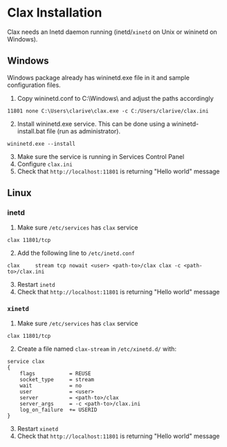 # Clax Installation

Clax needs an Inetd daemon running (inetd/`xinetd` on Unix or wininetd on Windows).

## Windows

Windows package already has wininetd.exe file in it and sample configuration files.

1. Copy wininetd.conf to C:\Windows\ and adjust the paths accordingly

```
11801 none C:\Users\clarive\clax.exe -c C:/Users/clarive/clax.ini
```

2. Install wininetd.exe service. This can be done using a wininetd-install.bat file (run as administrator).

```
wininetd.exe --install
```

3. Make sure the service is running in Services Control Panel
4. Configure `clax.ini`
5. Check that `http://localhost:11801` is returning "Hello world" message

## Linux

### inetd

1. Make sure `/etc/services` has `clax` service

```
clax 11801/tcp
```

2. Add the following line to `/etc/inetd.conf`

```
clax     stream tcp nowait <user> <path-to>/clax clax -c <path-to>/clax.ini
```

3. Restart `inetd`
4. Check that `http://localhost:11801` is returning "Hello world" message

### `xinetd`

1. Make sure `/etc/services` has `clax` service

```
clax 11801/tcp
```

2. Create a file named `clax-stream` in `/etc/xinetd.d/` with:

```
service clax
{
    flags           = REUSE
    socket_type     = stream
    wait            = no
    user            = <user>
    server          = <path-to>/clax
    server_args     = -c <path-to>/clax.ini
    log_on_failure  += USERID
}
```

3. Restart `xinetd`
4. Check that `http://localhost:11801` is returning "Hello world" message
